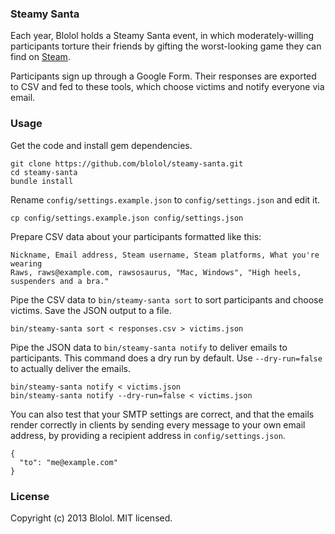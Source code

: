 ### Steamy Santa

Each year, Blolol holds a Steamy Santa event, in which moderately-willing participants torture their friends by gifting the worst-looking game they can find on [Steam](http://steampowered.com).

Participants sign up through a Google Form. Their responses are exported to CSV and fed to these tools, which choose victims and notify everyone via email.

### Usage

Get the code and install gem dependencies.

    git clone https://github.com/blolol/steamy-santa.git
    cd steamy-santa
    bundle install

Rename `config/settings.example.json` to `config/settings.json` and edit it.

    cp config/settings.example.json config/settings.json

Prepare CSV data about your participants formatted like this:

    Nickname, Email address, Steam username, Steam platforms, What you're wearing
    Raws, raws@example.com, rawsosaurus, "Mac, Windows", "High heels, suspenders and a bra."

Pipe the CSV data to `bin/steamy-santa sort` to sort participants and choose victims. Save the JSON output to a file.

    bin/steamy-santa sort < responses.csv > victims.json

Pipe the JSON data to `bin/steamy-santa notify` to deliver emails to participants. This command does a dry run by default. Use `--dry-run=false` to actually deliver the emails.

    bin/steamy-santa notify < victims.json
    bin/steamy-santa notify --dry-run=false < victims.json

You can also test that your SMTP settings are correct, and that the emails render correctly in clients by sending every message to your own email address, by providing a recipient address in `config/settings.json`.

    {
      "to": "me@example.com"
    }

### License

Copyright (c) 2013 Blolol. MIT licensed.
